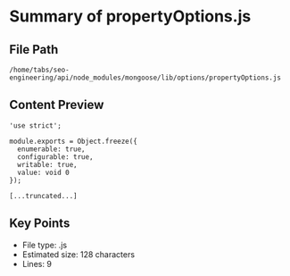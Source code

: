 # Summary of propertyOptions.js
  
## File Path
`/home/tabs/seo-engineering/api/node_modules/mongoose/lib/options/propertyOptions.js`

## Content Preview
```
'use strict';

module.exports = Object.freeze({
  enumerable: true,
  configurable: true,
  writable: true,
  value: void 0
});

[...truncated...]
```

## Key Points
- File type: .js
- Estimated size: 128 characters
- Lines: 9
